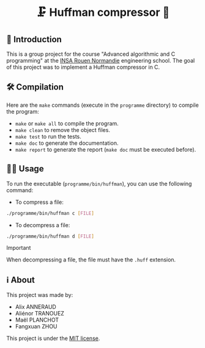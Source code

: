 <h1 align="center">🗜️ Huffman compressor 📜</h1>

## 🚀 Introduction

This is a group project for the course "Advanced algorithmic and C programming" at the [INSA Rouen Normandie](https://www.insa-rouen.fr/) engineering school. The goal of this project was to implement a Huffman compressor in C.

## 🛠️ Compilation

Here are the `make` commands (execute in the `programme` directory) to compile the program:

- `make` or `make all` to compile the program.
- `make clean` to remove the object files.
- `make test` to run the tests.
- `make doc` to generate the documentation.
- `make report` to generate the report (`make doc` must be executed before).

## 🏃‍♂️ Usage

To run the executable (`programme/bin/huffman`), you can use the following command:

- To compress a file:
```bash
./programme/bin/huffman c [FILE]
```
- To decompress a file:
```bash
./programme/bin/huffman d [FILE]
```

> [!IMPORTANT]
> When decompressing a file, the file must have the `.huff` extension.
 
## ℹ️ About

This project was made by:
- Alix ANNERAUD
- Aliénor TRANOUEZ
- Maël PLANCHOT
- Fangxuan ZHOU

This project is under the [MIT license](LICENSE).



